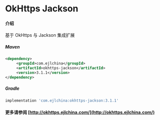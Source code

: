 # OkHttps Jackson

#### 介绍

基于 OkHttps 与 Jackson 集成扩展


##### Maven

```xml
<dependency>
     <groupId>com.ejlchina</groupId>
     <artifactId>okhttps-jackson</artifactId>
     <version>3.1.1</version>
</dependency>
```

##### Gradle

```groovy
implementation 'com.ejlchina:okhttps-jackson:3.1.1'
```

#### 更多请参阅 [http://okhttps.ejlchina.com/](http://okhttps.ejlchina.com/)

